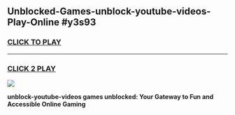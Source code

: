
## Unblocked-Games-unblock-youtube-videos-Play-Online #y3s93
<h3>
<a href="https://news.freeplayer.one?title=unblock-youtube-videos&ref=3">CLICK TO PLAY</a></h3>
<hr>

<h3>
<a href="https://news.freeplayer.one?title=unblock-youtube-videos&ref=3">CLICK 2 PLAY</a>
  
</h3>

<a href="https://news.freeplayer.one?title=unblock-youtube-videos&ref=3"><img src="https://clearcache.store/games.png"></a>


**unblock-youtube-videos games unblocked: Your Gateway to Fun and Accessible Online Gaming**
